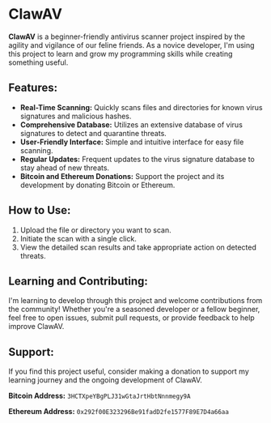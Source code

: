 # ClawAV

**ClawAV** is a beginner-friendly antivirus scanner project inspired by the agility and vigilance of our feline friends. As a novice developer, I'm using this project to learn and grow my programming skills while creating something useful.

## Features:
- **Real-Time Scanning:** Quickly scans files and directories for known virus signatures and malicious hashes.
- **Comprehensive Database:** Utilizes an extensive database of virus signatures to detect and quarantine threats.
- **User-Friendly Interface:** Simple and intuitive interface for easy file scanning.
- **Regular Updates:** Frequent updates to the virus signature database to stay ahead of new threats.
- **Bitcoin and Ethereum Donations:** Support the project and its development by donating Bitcoin or Ethereum.

## How to Use:
1. Upload the file or directory you want to scan.
2. Initiate the scan with a single click.
3. View the detailed scan results and take appropriate action on detected threats.

## Learning and Contributing:
I'm learning to develop through this project and welcome contributions from the community! Whether you're a seasoned developer or a fellow beginner, feel free to open issues, submit pull requests, or provide feedback to help improve ClawAV.

## Support:
If you find this project useful, consider making a donation to support my learning journey and the ongoing development of ClawAV.

**Bitcoin Address:** `3HCTXpeYBgPLJ31wGtaJrtHbtNnnmegy9A`

**Ethereum Address:** `0x292f00E323296Be91fadD2fe1577F89E7D4a66aa`
